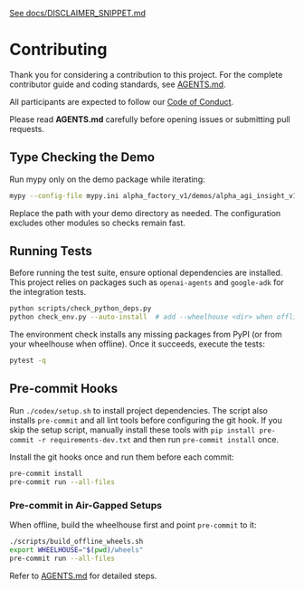 [See docs/DISCLAIMER_SNIPPET.md](docs/DISCLAIMER_SNIPPET.md)

# Contributing

Thank you for considering a contribution to this project. For the complete contributor guide and coding standards, see [AGENTS.md](AGENTS.md).

All participants are expected to follow our [Code of Conduct](CODE_OF_CONDUCT.md).

Please read **AGENTS.md** carefully before opening issues or submitting pull requests.

## Type Checking the Demo

Run mypy only on the demo package while iterating:

```bash
mypy --config-file mypy.ini alpha_factory_v1/demos/alpha_agi_insight_v1
```

Replace the path with your demo directory as needed. The configuration excludes
other modules so checks remain fast.

## Running Tests

Before running the test suite, ensure optional dependencies are installed. This
project relies on packages such as `openai-agents` and `google-adk` for the
integration tests.

```bash
python scripts/check_python_deps.py
python check_env.py --auto-install  # add --wheelhouse <dir> when offline
```

The environment check installs any missing packages from PyPI (or from your
wheelhouse when offline). Once it succeeds, execute the tests:

```bash
pytest -q
```

## Pre-commit Hooks

Run `./codex/setup.sh` to install project dependencies. The script also
installs `pre-commit` and all lint tools before configuring the git hook.
If you skip the setup script, manually install these tools with
`pip install pre-commit -r requirements-dev.txt` and then run
`pre-commit install` once.

Install the git hooks once and run them before each commit:

```bash
pre-commit install
pre-commit run --all-files
```

### Pre-commit in Air-Gapped Setups

When offline, build the wheelhouse first and point `pre-commit` to it:

```bash
./scripts/build_offline_wheels.sh
export WHEELHOUSE="$(pwd)/wheels"
pre-commit run --all-files
```

Refer to [AGENTS.md](AGENTS.md#pre-commit-in-air-gapped-setups) for detailed steps.
